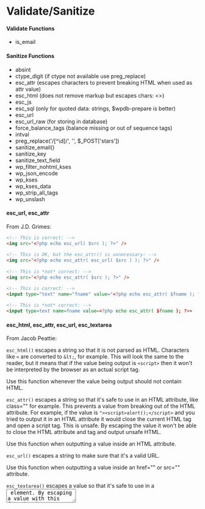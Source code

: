 # Validate/Sanitize

#### Validate Functions

- is_email

#### Sanitize Functions

- absint
- ctype_digit (if ctype not available use preg_replace)
- esc_attr (escapes characters to prevent breaking HTML when used as attr value)
- esc_html (does not remove markup but escapes chars: <>)
- esc_js
- esc_sql (only for quoted data: strings, $wpdb-prepare is better)
- esc_url
- esc_url_raw (for storing in database)
- force_balance_tags (balance missing or out of sequence tags)
- intval
- preg_replace('/[^\d]/', '', $_POST['stars'])
- sanitize_email()
- sanitize_key
- sanitize_text_field
- wp_filter_nohtml_kses
- wp_json_encode
- wp_kses
- wp_kses_data
- wp_strip_all_tags
- wp_unslash

#### esc_url, esc_attr

From J.D. Grimes:

```html
<!-- This is correct: -->
<img src="<?php echo esc_url( $src ); ?>" />
 
<!-- This is OK, but the esc_attr() is unnecessary: -->
<img src="<?php echo esc_attr( esc_url( $src ) ); ?>" />
  
<!-- This is *not* correct: -->
<img src="<?php echo esc_attr( $src ); ?>" />

<!-- This is correct: -->
<input type="text" name="fname" value="<?php echo esc_attr( $fname ); ?>">
 
<!-- This is *not* correct: -->
<input type=text name=fname value=<?php echo esc_attr( $fname ); ?>>
```

#### esc_html, esc_attr, esc_url, esc_textarea

From Jacob Peattie:

`esc_html()` escapes a string so that it is not parsed as HTML. Characters like `<` are converted to `&lt;`, for example. This will look the same to the reader, but it means that if the value being output is `<script>` then it won't be interpreted by the browser as an actual script tag.

Use this function whenever the value being output should not contain HTML.

`esc_attr()` escapes a string so that it's safe to use in an HTML attribute, like class="" for example. This prevents a value from breaking out of the HTML attribute. For example, if the value is `"><script>alert();</script>` and you tried to output it in an HTML attribute it would close the current HTML tag and open a script tag. This is unsafe. By escaping the value it won't be able to close the HTML attribute and tag and output unsafe HTML.

Use this function when outputting a value inside an HTML attribute.

`esc_url()` escapes a string to make sure that it's a valid URL.

Use this function when outputting a value inside an href="" or src="" attribute.

`esc_textarea()` escapes a value so that it's safe to use in a <textarea> element. By escaping a value with this function it prevents a value being output inside a <textarea< from closing the <textarea> element and outputting its own HTML.

Use this function when outputting a value inside a <textarea> element.


